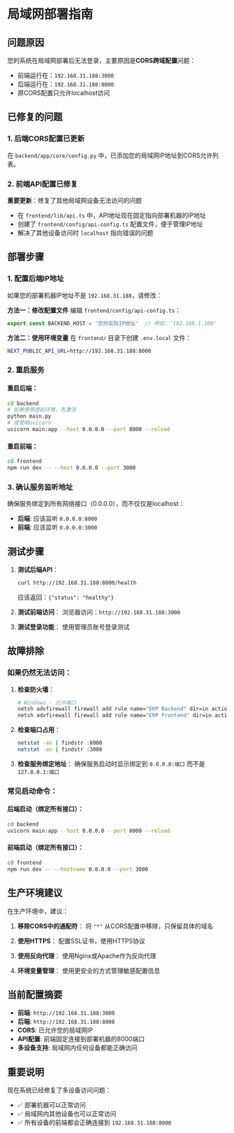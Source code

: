 # 局域网部署指南

## 问题原因
您的系统在局域网部署后无法登录，主要原因是**CORS跨域配置**问题：
- 前端运行在：`192.168.31.188:3000`
- 后端运行在：`192.168.31.188:8000`
- 原CORS配置只允许localhost访问

## 已修复的问题

### 1. 后端CORS配置已更新
在 `backend/app/core/config.py` 中，已添加您的局域网IP地址到CORS允许列表。

### 2. 前端API配置已修复
**重要更新**：修复了其他局域网设备无法访问的问题
- 在 `frontend/lib/api.ts` 中，API地址现在固定指向部署机器的IP地址
- 创建了 `frontend/config/api-config.ts` 配置文件，便于管理IP地址
- 解决了其他设备访问时 `localhost` 指向错误的问题

## 部署步骤

### 1. 配置后端IP地址
如果您的部署机器IP地址不是 `192.168.31.188`，请修改：

**方法一：修改配置文件**
编辑 `frontend/config/api-config.ts`：
```typescript
export const BACKEND_HOST = '您的实际IP地址'  // 例如：'192.168.1.100'
```

**方法二：使用环境变量**
在 `frontend/` 目录下创建 `.env.local` 文件：
```bash
NEXT_PUBLIC_API_URL=http://192.168.31.188:8000
```

### 2. 重启服务

#### 重启后端：
```bash
cd backend
# 如果使用虚拟环境，先激活
python main.py
# 或使用uvicorn
uvicorn main:app --host 0.0.0.0 --port 8000 --reload
```

#### 重启前端：
```bash
cd frontend
npm run dev -- --host 0.0.0.0 --port 3000
```

### 3. 确认服务监听地址

确保服务绑定到所有网络接口（0.0.0.0），而不仅仅是localhost：

- **后端**: 应该监听 `0.0.0.0:8000`
- **前端**: 应该监听 `0.0.0.0:3000`

## 测试步骤

1. **测试后端API**：
   ```bash
   curl http://192.168.31.188:8000/health
   ```
   应该返回：`{"status": "healthy"}`

2. **测试前端访问**：
   浏览器访问：`http://192.168.31.188:3000`

3. **测试登录功能**：
   使用管理员账号登录测试

## 故障排除

### 如果仍然无法访问：

1. **检查防火墙**：
   ```bash
   # Windows - 允许端口
   netsh advfirewall firewall add rule name="ERP Backend" dir=in action=allow protocol=TCP localport=8000
   netsh advfirewall firewall add rule name="ERP Frontend" dir=in action=allow protocol=TCP localport=3000
   ```

2. **检查端口占用**：
   ```bash
   netstat -an | findstr :8000
   netstat -an | findstr :3000
   ```

3. **检查服务绑定地址**：
   确保服务启动时显示绑定到 `0.0.0.0:端口` 而不是 `127.0.0.1:端口`

### 常见启动命令：

#### 后端启动（绑定所有接口）：
```bash
cd backend
uvicorn main:app --host 0.0.0.0 --port 8000 --reload
```

#### 前端启动（绑定所有接口）：
```bash
cd frontend
npm run dev -- --hostname 0.0.0.0 --port 3000
```

## 生产环境建议

在生产环境中，建议：

1. **移除CORS中的通配符**：
   将 `"*"` 从CORS配置中移除，只保留具体的域名

2. **使用HTTPS**：
   配置SSL证书，使用HTTPS协议

3. **使用反向代理**：
   使用Nginx或Apache作为反向代理

4. **环境变量管理**：
   使用更安全的方式管理敏感配置信息

## 当前配置摘要

- **前端**: `http://192.168.31.188:3000`
- **后端**: `http://192.168.31.188:8000`
- **CORS**: 已允许您的局域网IP
- **API配置**: 前端固定连接到部署机器的8000端口
- **多设备支持**: 局域网内任何设备都能正确访问

## 重要说明

现在系统已经修复了多设备访问问题：
- ✅ 部署机器可以正常访问
- ✅ 局域网内其他设备也可以正常访问
- ✅ 所有设备的前端都会正确连接到 `192.168.31.188:8000`
